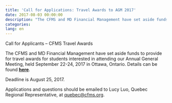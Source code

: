 ```yaml
---
title: 'Call for Applications: Travel Awards to AGM 2017'
date: 2017-08-03 00:00:00
description: "The CFMS and MD Financial Management have set aside funds to provide for\_travel awards for students interested in attending our Annual General Meeting, held September 22-24, 2017 in Ottawa, Ontario."
categories:
lang: en
---
```



Call for Applicants – CFMS Travel Awards

The CFMS and MD Financial Management have set aside funds to provide for travel awards for students interested in attending our Annual General Meeting, held September 22-24, 2017 in Ottawa, Ontario. Details can be found [**here**](https://www.cfms.org/resources/md-travel-awards.html).

Deadline is August 25, 2017.

Applications and questions should be emailed to Lucy Luo, Quebec Regional Representative, at [quebec@cfms.org](javascript:void(location.href='mailto:'+String.fromCharCode(113,117,101,98,101,99,64,99,102,109,115,46,111,114,103))).